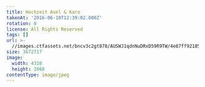 ```yaml
---
title: Hochzeit Axel & Karo
takenAt: '2016-06-10T12:39:02.000Z'
rotation: 0
license: All Rights Reserved
tags: []
url: >-
  //images.ctfassets.net/bncv3c2gt878/AUSWJ1qdnNuDRxD59R9TW/4e87ff921853d3146f5cd519e2608d91/hochzeit-axel--karo_28099994151_o
size: 3672717
image:
  width: 4310
  height: 2868
contentType: image/jpeg
---
```


